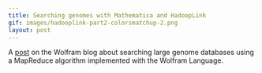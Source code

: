 ```yaml
---
title: Searching genomes with Mathematica and HadoopLink
gif: images/hadooplink-part2-colorsmatchup-2.png
layout: post
---
```


A
[post](http://blog.wolfram.com/2014/02/21/searching-genomes-with-mathematica-and-hadooplink/)
on the Wolfram blog about searching large genome databases using a MapReduce algorithm implemented
with the Wolfram Language.
